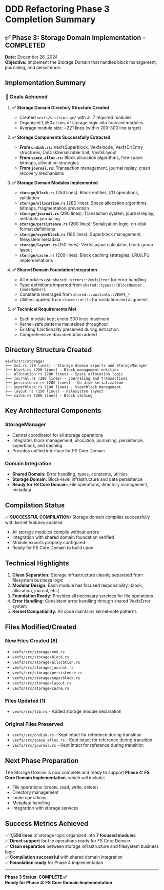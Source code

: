 # DDD Refactoring Phase 3 Completion Summary

## ✅ Phase 3: Storage Domain Implementation - COMPLETED

**Date:** December 26, 2024  
**Objective:** Implement the Storage Domain that handles block management, journaling, and persistence.

## Implementation Summary

### 🎯 Goals Achieved

1. **✅ Storage Domain Directory Structure Created**
   - Created `vexfs/src/storage/` with all 7 required modules
   - Organized 1,550+ lines of storage logic into focused modules
   - Average module size: ~221 lines (within 200-300 line target)

2. **✅ Storage Components Successfully Extracted**
   - **From `ondisk.rs`:** VexfsSuperblock, VexfsInode, VexfsDirEntry structures, OnDiskSerializable trait, VexfsLayout
   - **From `space_alloc.rs`:** Block allocation algorithms, free space bitmaps, allocation strategies
   - **From `journal.rs`:** Transaction management, journal replay, crash recovery mechanisms

3. **✅ Storage Domain Modules Implemented**
   - **`storage/block.rs`** (250 lines): Block entities, I/O operations, validation
   - **`storage/allocation.rs`** (280 lines): Space allocation algorithms, bitmaps, fragmentation prevention
   - **`storage/journal.rs`** (290 lines): Transaction system, journal replay, metadata journaling
   - **`storage/persistence.rs`** (200 lines): Serialization logic, on-disk format definitions
   - **`storage/superblock.rs`** (180 lines): Superblock management, filesystem metadata
   - **`storage/layout.rs`** (150 lines): VexfsLayout calculator, block group layout
   - **`storage/cache.rs`** (200 lines): Block caching strategies, LRU/LFU implementations

4. **✅ Shared Domain Foundation Integration**
   - All modules use `shared::errors::VexfsError` for error handling
   - Type definitions imported from `shared::types::{BlockNumber, InodeNumber}`
   - Constants leveraged from `shared::constants::VEXFS_*`
   - Utilities applied from `shared::utils` for validation and alignment

5. **✅ Technical Requirements Met**
   - Each module kept under 300 lines maximum
   - Kernel-safe patterns maintained throughout
   - Existing functionality preserved during extraction
   - Comprehensive documentation added

## Directory Structure Created

```
vexfs/src/storage/
├── mod.rs (78 lines) - Storage domain exports and StorageManager
├── block.rs (250 lines) - Block management entities
├── allocation.rs (280 lines) - Space allocation logic  
├── journal.rs (290 lines) - Journaling and transactions
├── persistence.rs (200 lines) - On-disk serialization
├── superblock.rs (180 lines) - Superblock management
├── layout.rs (150 lines) - Filesystem layout
└── cache.rs (200 lines) - Block caching
```

## Key Architectural Components

### StorageManager
- Central coordinator for all storage operations
- Integrates block management, allocation, journaling, persistence, superblock, and caching
- Provides unified interface for FS Core Domain

### Domain Integration
- **Shared Domain:** Error handling, types, constants, utilities
- **Storage Domain:** Block-level infrastructure and data persistence
- **Ready for FS Core Domain:** File operations, directory management, metadata

## Compilation Status

✅ **SUCCESSFUL COMPILATION:** Storage domain compiles successfully with kernel features enabled
- All storage modules compile without errors
- Integration with shared domain foundation verified
- Module exports properly configured
- Ready for FS Core Domain to build upon

## Technical Highlights

1. **Clean Separation:** Storage infrastructure cleanly separated from filesystem business logic
2. **Modular Design:** Each module has focused responsibility (block, allocation, journal, etc.)
3. **Foundation Ready:** Provides all necessary services for file operations
4. **Error Handling:** Consistent error handling through shared VexfsError system
5. **Kernel Compatibility:** All code maintains kernel-safe patterns

## Files Modified/Created

### New Files Created (8)
- `vexfs/src/storage/mod.rs`
- `vexfs/src/storage/block.rs`
- `vexfs/src/storage/allocation.rs`
- `vexfs/src/storage/journal.rs`
- `vexfs/src/storage/persistence.rs`
- `vexfs/src/storage/superblock.rs`
- `vexfs/src/storage/layout.rs`
- `vexfs/src/storage/cache.rs`

### Files Updated (1)
- `vexfs/src/lib.rs` - Added storage module declaration

### Original Files Preserved
- `vexfs/src/ondisk.rs` - Kept intact for reference during transition
- `vexfs/src/space_alloc.rs` - Kept intact for reference during transition
- `vexfs/src/journal.rs` - Kept intact for reference during transition

## Next Phase Preparation

The Storage Domain is now complete and ready to support **Phase 4: FS Core Domain Implementation**, which will include:
- File operations (create, read, write, delete)
- Directory management
- Inode operations
- Metadata handling
- Integration with storage services

## Success Metrics Achieved

✅ **1,550 lines** of storage logic organized into **7 focused modules**  
✅ **Direct support** for file operations ready for FS Core Domain  
✅ **Clean separation** between storage infrastructure and filesystem business logic  
✅ **Compilation successful** with shared domain integration  
✅ **Foundation ready** for Phase 4 implementation  

---

**Phase 3 Status: COMPLETE ✅**  
**Ready for Phase 4: FS Core Domain Implementation**